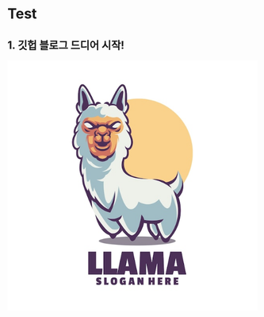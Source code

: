 # Test

## 1. 깃헙 블로그 드디어 시작!

![](../images/2024-07-19-zero-posting/llama-mascot-logo_83738-665.jpg)